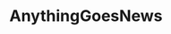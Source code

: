---
title: AnythingGoesNews
crosslinks:
- JustTheTopNews
- autotldr
- conspiracy
- news
- worldpolitics
- POLITIC
- uncensorednews
- me_irl
- TrueReddit
- WarUpdates
- WayOfTheBern
- The_Donald
- Ask_Politics
- southafrica
- ActiveMeasures
- xkcd
- todayilearned
- NewsYouShouldKnow
- technology
- Serendipity
---